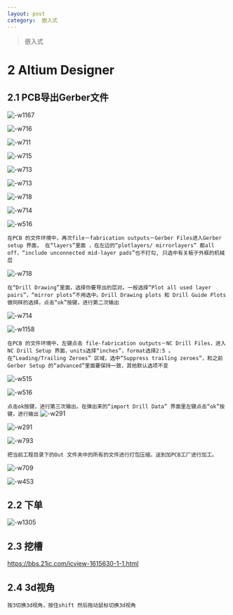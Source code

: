 ```yaml
---
layout: post
category:  嵌入式
---
```

> 嵌入式



# 2 Altium Designer
## 2.1 PCB导出Gerber文件
![-w1167](/assets/img//15929591329860.jpg)


![-w716](/assets/img//15929592158676.jpg)

![-w711](/assets/img//15929593754833.jpg)

![-w715](/assets/img//15929594300103.jpg)

![-w713](/assets/img//15929594733609.jpg)

![-w713](/assets/img//15929595854748.jpg)

![-w718](/assets/img//15929596545855.jpg)

![-w714](/assets/img//15929597054963.jpg)

![-w516](/assets/img//15929597493342.jpg)


`
在PCB 的文件环境中，再次file－fabrication outputs－Gerber Files进入Gerber setup 界面， 在“layers”里面 ，在左边的“plotlayers/ mirrorlayers” 都all off，“include unconnected mid-layer pads”也不打勾, 只选中有关板子外框的机械层
`

![-w718](/assets/img//15929599406732.jpg)


`
在“Drill Drawing”里面，选择你要导出的层对。一般选择“Plot all used layer pairs”，“mirror plots”不用选中。Drill Drawing plots 和 Drill Guide Plots做同样的选择，点击“ok”按键，进行第二次输出
`

![-w714](/assets/img//15929600508029.jpg)

![-w1158](/assets/img//15929601119380.jpg)


`
在PCB 的文件环境中，左键点击 file-fabrication outputs－NC Drill Files，进入NC Drill Setup 界面，units选择“inches”，format选择2:5 。 在“Leading/Trailing Zeroes” 区域，选中“Suppress trailing zeroes”，和之前Gerber Setup 的“advanced”里面要保持一致，其他默认选项不变
`

![-w515](/assets/img//15929601963904.jpg)

![-w516](/assets/img//15929602677003.jpg)


`
点击ok按键，进行第三次输出。在弹出来的“import Drill Data” 界面里左键点击“ok”按键，进行输出
`
![-w291](/assets/img//15929603135945.jpg)

![-w291](/assets/img//15929603491525.jpg)

![-w793](/assets/img//15929603885914.jpg)


`
把当前工程目录下的Out 文件夹中的所有的文件进行打包压缩，送到加PCB工厂进行加工。
`

![-w709](/assets/img//15929605017126.jpg)


![-w453](/assets/img//15929605758116.jpg)

## 2.2 下单
![-w1305](/assets/img//15929608862576.jpg)

## 2.3 挖槽

https://bbs.21ic.com/icview-1615630-1-1.html
## 2.4 3d视角


```
按3切换3d视角，按住shift 然后拖动鼠标切换3d视角
```